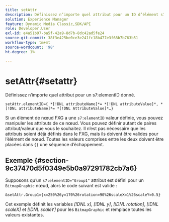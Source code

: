 ```yaml
---
title: setAttr
description: Définissez n’importe quel attribut pour un ID d’élément s7 donné.
solution: Experience Manager
feature: Dynamic Media Classic,SDK/API
role: Developer,User
exl-id: e4a51b97-ba5f-42a9-8d7b-8dc42ad5fe24
source-git-commit: 38f3e425be0ce3e241fc18b477e3f68b7b763b51
workflow-type: tm+mt
source-wordcount: '98'
ht-degree: 1%

---
```


# setAttr{#setattr}

Définissez n’importe quel attribut pour un s7:elementID donné.

`setAttr.elementID={ *[!DNL attributeName]*= *[!DNL attributeValue]*, *[!DNL attributeName]*= *[!DNL AttributeValue]*…}`

Si un élément de nœud FXG a une `s7:elementID` valeur définie, vous pouvez manipuler les attributs de ce nœud. Vous pouvez définir autant de paires attribut/valeur que vous le souhaitez. Il n’est pas nécessaire que les attributs soient déjà définis dans le FXG, mais ils doivent être valides pour l’élément de nœud. Toutes les valeurs comprises entre les deux doivent être placées dans `{}` une séquence d’échappement.

## Exemple {#section-9c37470d5f0349e5b0a97291782cb7a6}

Supposons qu’un `s7:elementID="Group1"` attribut est défini pour un `BitmapGraphic` nœud, alors le code suivant est valide :

`&setAttr.Group1={x=250%26y=170%26rotation=90%26scaleX=1%26scaleY=0.5}`

Cet exemple définit les variables *[!DNL x]*, *[!DNL y]*, *[!DNL rotation]*, *[!DNL scaleX]* et *[!DNL scaleY]* pour les `BitmapGraphic` et remplace toutes les valeurs existantes.
